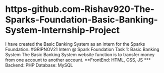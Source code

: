 # https-github.com-Rishav920-The-Sparks-Foundation-Basic-Banking-System-Internship-Project
I have created the Basic Banking System as an intern for the Sparks Foundation. #GRIPNOV21  Intern @ Spark Foundation  Task 1: Basic Banking System  The Basic Banking System website function is to transfer money from one account to another account.  **FrontEnd: HTML, CSS, JS *** Backend: PHP Database: MySQL
